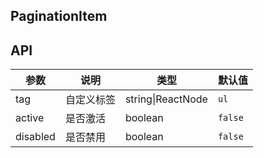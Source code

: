 ## PaginationItem

## API

| 参数 | 说明 | 类型 | 默认值 |
| --- | --- | --- | --- |
| tag | 自定义标签 | string\|ReactNode | `ul` |
| active | 是否激活 | boolean | `false` |
| disabled | 是否禁用 | boolean | `false` |
